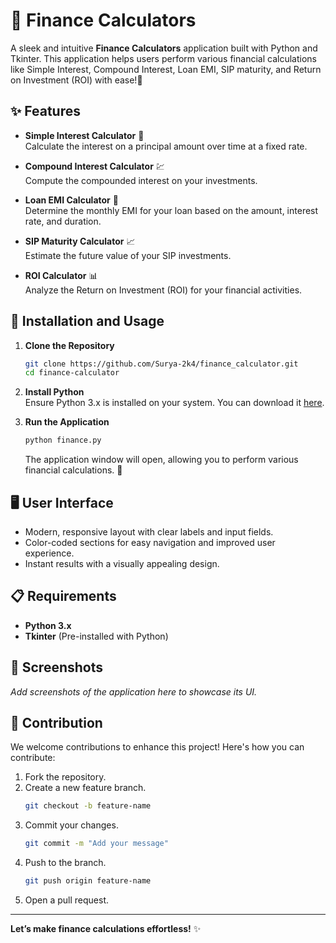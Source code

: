 
# 💸 Finance Calculators

A sleek and intuitive **Finance Calculators** application built with Python and Tkinter. This application helps users perform various financial calculations like Simple Interest, Compound Interest, Loan EMI, SIP maturity, 
and Return on Investment (ROI) with ease!🎉

## ✨ Features

- **Simple Interest Calculator** 🧮  
  Calculate the interest on a principal amount over time at a fixed rate.

- **Compound Interest Calculator** 💹  
  Compute the compounded interest on your investments.

- **Loan EMI Calculator** 🏦  
  Determine the monthly EMI for your loan based on the amount, interest rate, and duration.

- **SIP Maturity Calculator** 📈  
  Estimate the future value of your SIP investments.

- **ROI Calculator** 📊  
  Analyze the Return on Investment (ROI) for your financial activities.

## 🚀 Installation and Usage

1. **Clone the Repository**  
   ```bash
   git clone https://github.com/Surya-2k4/finance_calculator.git
   cd finance-calculator
   ```

2. **Install Python**  
   Ensure Python 3.x is installed on your system. You can download it [here](https://www.python.org/downloads/).

3. **Run the Application**  
   ```bash
   python finance.py
   ```

   The application window will open, allowing you to perform various financial calculations. 🎯

## 🖥️ User Interface

- Modern, responsive layout with clear labels and input fields.
- Color-coded sections for easy navigation and improved user experience.
- Instant results with a visually appealing design.

## 📋 Requirements

- **Python 3.x**  
- **Tkinter** (Pre-installed with Python)

## 📸 Screenshots

_Add screenshots of the application here to showcase its UI._

## 🤝 Contribution

We welcome contributions to enhance this project! Here's how you can contribute:

1. Fork the repository.
2. Create a new feature branch.  
   ```bash
   git checkout -b feature-name
   ```
3. Commit your changes.  
   ```bash
   git commit -m "Add your message"
   ```
4. Push to the branch.  
   ```bash
   git push origin feature-name
   ```
5. Open a pull request.



---

**Let’s make finance calculations effortless!** ✨
